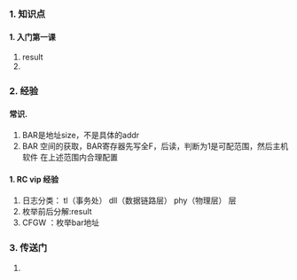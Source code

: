 ### 1. 知识点
#### 1. 入门第一课
1. result
2. 
### 2. 经验
#### 常识. 
1. BAR是地址size，不是具体的addr
2. BAR 空间的获取，BAR寄存器先写全F，后读，判断为1是可配范围，然后主机软件 在上述范围内合理配置

#### 1. RC vip 经验
1. 日志分类： tl（事务处） dll（数据链路层） phy（物理层） 层
2. 枚举前后分解:result
3. CFGW ：枚举bar地址


### 3. 传送门
1. 
